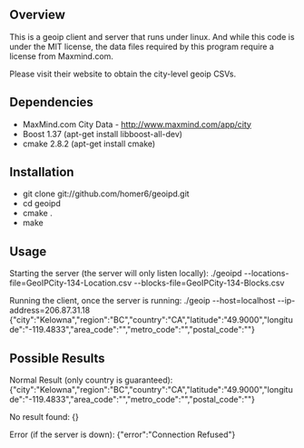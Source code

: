 Overview
------------
This is a geoip client and server that runs under linux. And while this code is under the MIT license, the data files required by this program require a license from Maxmind.com.

Please visit their website to obtain the city-level geoip CSVs. 


Dependencies
------------

  - MaxMind.com City Data - http://www.maxmind.com/app/city
  - Boost 1.37 (apt-get install libboost-all-dev)
  - cmake 2.8.2 (apt-get install cmake)


Installation
------------

  - git clone git://github.com/homer6/geoipd.git
  - cd geoipd
  - cmake .
  - make

  
Usage
-----
Starting the server (the server will only listen locally):
./geoipd --locations-file=GeoIPCity-134-Location.csv --blocks-file=GeoIPCity-134-Blocks.csv

Running the client, once the server is running:
./geoip --host=localhost --ip-address=206.87.31.18
{"city":"Kelowna","region":"BC","country":"CA","latitude":"49.9000","longitude":"-119.4833","area_code":"","metro_code":"","postal_code":""}


Possible Results
----------------
Normal Result (only country is guaranteed):
{"city":"Kelowna","region":"BC","country":"CA","latitude":"49.9000","longitude":"-119.4833","area_code":"","metro_code":"","postal_code":""}

No result found:
{}

Error (if the server is down):
{"error":"Connection Refused"}

